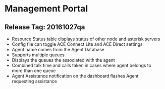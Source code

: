 # Management Portal

## Release Tag: 20161027qa
* Resource Status table displays status of other node and asterisk servers
* Config file can toggle ACE Connect Lite and ACE Direct settings
* Agent name comes from the Agent Database 
* Supports multiple queues
* Displays the queues the associated with the agent
* Combined talk time and calls taken in cases where agent belongs to more than one queue
* Agent Assistance notification on the dashboard flashes Agent requesting assistance

